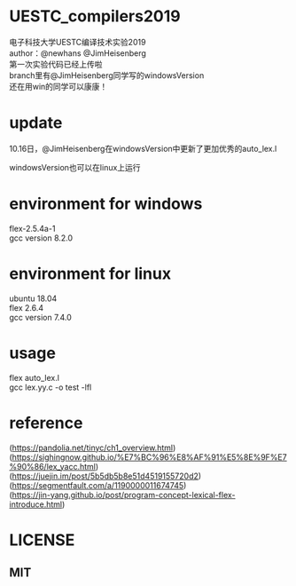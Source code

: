 # UESTC_compilers2019  
电子科技大学UESTC编译技术实验2019  
author：@newhans @JimHeisenberg  
第一次实验代码已经上传啦  
branch里有@JimHeisenberg同学写的windowsVersion  
还在用win的同学可以康康！  

# update
10.16日，@JimHeisenberg在windowsVersion中更新了更加优秀的auto_lex.l

windowsVersion也可以在linux上运行

# environment for windows
flex-2.5.4a-1  
gcc version 8.2.0  

# environment for linux
ubuntu 18.04  
flex 2.6.4  
gcc version 7.4.0  

# usage
flex auto_lex.l  
gcc lex.yy.c -o test -lfl  

# reference
(https://pandolia.net/tinyc/ch1_overview.html)   
(https://sighingnow.github.io/%E7%BC%96%E8%AF%91%E5%8E%9F%E7%90%86/lex_yacc.html)      
(https://juejin.im/post/5b5db5b8e51d4519155720d2)      
(https://segmentfault.com/a/1190000011674745)     
(https://jin-yang.github.io/post/program-concept-lexical-flex-introduce.html)    

# LICENSE  
## MIT  

